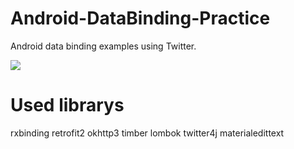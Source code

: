 # Android-DataBinding-Practice
Android data binding examples using Twitter.

<img src="http://cfile29.uf.tistory.com/image/2233D5365709B9782A9538">

# Used librarys
rxbinding
retrofit2
okhttp3
timber
lombok
twitter4j
materialedittext
